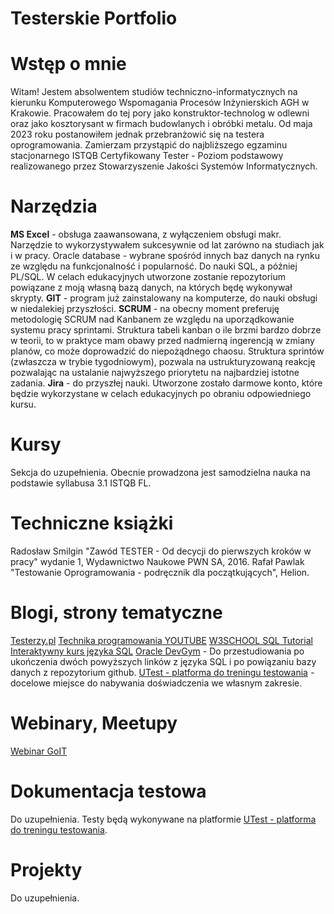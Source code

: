 # Testerskie Portfolio

# Wstęp o mnie
Witam!
Jestem absolwentem studiów techniczno-informatycznych na kierunku Komputerowego Wspomagania Procesów Inżynierskich AGH w Krakowie. Pracowałem do tej pory jako konstruktor-technolog w odlewni oraz jako kosztorysant w firmach budowlanych i obróbki metalu. Od maja 2023 roku postanowiłem jednak przebranżowić się na testera oprogramowania. Zamierzam przystąpić do najbliższego egzaminu stacjonarnego ISTQB Certyfikowany Tester - Poziom podstawowy realizowanego przez Stowarzyszenie Jakości Systemów Informatycznych.
# Narzędzia
**MS Excel** - obsługa zaawansowana, z wyłączeniem obsługi makr. Narzędzie to wykorzystywałem sukcesywnie od lat zarówno na studiach jak i w pracy.
Oracle database - wybrane spośród innych baz danych na rynku ze względu na funkcjonalność i popularność. Do nauki SQL, a później PL/SQL. W celach edukacyjnych utworzone zostanie repozytorium powiązane z moją własną bazą danych, na których będę wykonywał skrypty.
**GIT** - program już zainstalowany na komputerze, do nauki obsługi w niedalekiej przyszłości.
**SCRUM** - na obecny moment preferuję metodologię SCRUM nad Kanbanem ze względu na uporządkowanie systemu pracy sprintami. Struktura tabeli kanban o ile brzmi bardzo dobrze w teorii, to w praktyce mam obawy przed nadmierną ingerencją w zmiany planów, co może doprowadzić do niepożądnego chaosu. Struktura sprintów (zwłaszcza w trybie tygodniowym), pozwala na ustrukturyzowaną reakcję pozwalając na ustalanie najwyższego priorytetu na najbardziej istotne zadania.
**Jira** - do przyszłej nauki. Utworzone zostało darmowe konto, które będzie wykorzystane w celach edukacyjnych po obraniu odpowiedniego kursu.
# Kursy
Sekcja do uzupełnienia. Obecnie prowadzona jest samodzielna nauka na podstawie syllabusa 3.1 ISTQB FL.
# Techniczne książki
Radosław Smilgin "Zawód TESTER - Od decycji do pierwszych kroków w pracy" wydanie 1, Wydawnictwo Naukowe PWN SA, 2016.
Rafał Pawlak "Testowanie Oprogramowania - podręcznik dla początkujących", Helion.
# Blogi, strony tematyczne
[Testerzy.pl](https://testerzy.pl/)
[Technika programowania YOUTUBE](https://www.youtube.com/@TechnikaProgramowania)
[W3SCHOOL SQL Tutorial](https://www.w3schools.com/sql/)
[Interaktywny kurs języka SQL](https://brasil.cel.agh.edu.pl/~11smdrobniak/intro.html)
[Oracle DevGym](https://devgym.oracle.com/pls/apex/f?p=10001:20011::::20011::) - Do przestudiowania po ukończenia dwóch powyższych linków z języka SQL i po powiązaniu bazy danych z repozytorium github.
[UTest - platforma do treningu testowania](https://utest.com/about-us) - docelowe miejsce do nabywania doświadczenia we własnym zakresie.
# Webinary, Meetupy
[Webinar GoIT](https://w.goit.global/pl/?utm_source=google&utm_medium=cpc&utm_campaign=20210975415&utm_term=149250736786|660259163913||goit%20webinar&gad=1&gclid=Cj0KCQjwj_ajBhCqARIsAA37s0xGVdJP7670mJRVtXR3Q-5OrDd926rzp8Yd_ep_N5NUwmJ_gsUn98kaAiqmEALw_wcB)
# Dokumentacja testowa
Do uzupełnienia. Testy będą wykonywane na platformie [UTest - platforma do treningu testowania](https://utest.com/about-us).
# Projekty
Do uzupełnienia.

